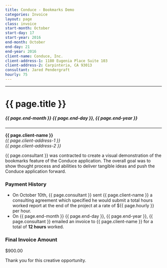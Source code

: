 ```yaml
---
title: Conduce - Bookmarks Demo
categories: Invoice
layout: page
class: invoice
start-month: October
start-day: 17
start-year: 2016
end-month: October
end-day: 21
end-year: 2016
client-name: Conduce, Inc.
client-address-1: 1180 Eugenia Place Suite 103
client-address-2: Carpinteria, CA 93013
consultant: Jared Pendergraft
hourly: 75
---
```


***

# {{ page.title }}

##### {{ page.end-month }} {{ page.end-day }}, {{ page.end-year }}

***

**{{ page.client-name }}**  
*{{ page.client-address-1 }}*  
*{{ page.client-address-2 }}*

{{ page.consultant }} was contracted to create a visual demonstration of the bookmarks feature of the Conduce application. The overall goal was to show thought process and abilities to deliver tangible ideas and push the Conduce application forward.


### Payment History
- On October 10th, {{ page.consultant }} sent {{ page.client-name }} a consulting agreement which specified he would submit a total hours worked report at the end of the project at a rate of ${{ page.hourly }} per hour.
- On {{ page.end-month }} {{ page.end-day }}, {{ page.end-year }}, {{ page.consultant }} emailed an invoice to {{ page.client-name }} for a total of **12 hours** worked.

### Final Invoice Amount

<span class="total">$900.00</span>

Thank you for this creative opportunity.